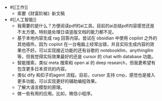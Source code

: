 - #[[工作]]
    - 索要《财富阶梯》新文稿
- #[[人工智能]]
    - 我需要的是什么？方便阅读pdf的ai工具。目前的ai总结pdf内容感觉还是不太方便。特别是处理日语竖版文档的能力都不足。
    - 基于本地内容生成 rag 回答内容。尝试在 obsidian 中使用 copilot 之外的其他插件。因为 copilot 在一台电脑上经常出错，并且实际生成内容的效果也不好。可以实现接近功能的还有谷歌的 notebookllm、anythingllm等，但我觉得实际效果最好的还是 cursor 的 chat with database 功能。
    - 智能搜索，类似 meta 搜索和 open ai 的 deep research，但我更希望有包含更多日本资讯的内容。
    - 类似 dify 和扣子的agent 流程。目前，cursor 支持 cmp，感觉也是接入更多功能，可以实现更好的辅助编程效果。
    - 了解大语言模型的原理。
    - 做一些有用的应用。比如，微信小程序。
